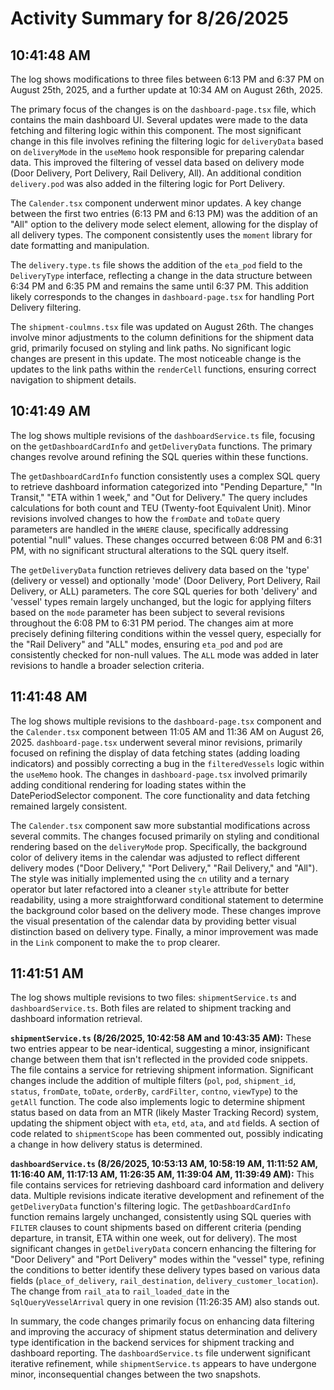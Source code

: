 # Activity Summary for 8/26/2025

## 10:41:48 AM
The log shows modifications to three files between 6:13 PM and 6:37 PM on August 25th, 2025, and a further update at 10:34 AM on August 26th, 2025.

The primary focus of the changes is on the `dashboard-page.tsx` file, which contains the main dashboard UI.  Several updates were made to the data fetching and filtering logic within this component.  The most significant change in this file involves refining the filtering logic for `deliveryData` based on `deliveryMode` in the `useMemo` hook responsible for preparing calendar data. This improved the filtering of vessel data based on delivery mode (Door Delivery, Port Delivery, Rail Delivery, All).  An additional condition `delivery.pod` was also added in the filtering logic for Port Delivery.

The `Calender.tsx` component underwent minor updates.  A key change between the first two entries (6:13 PM and 6:13 PM)  was the addition of an "All" option to the delivery mode select element, allowing for the display of all delivery types. The component consistently uses the `moment` library for date formatting and manipulation.

The `delivery.type.ts` file shows the addition of the `eta_pod` field to the `DeliveryType` interface, reflecting a change in the data structure between 6:34 PM and 6:35 PM and remains the same until 6:37 PM. This addition likely corresponds to the changes in `dashboard-page.tsx` for handling Port Delivery filtering.


The `shipment-coulmns.tsx` file was updated on August 26th.  The changes involve minor adjustments to the column definitions for the shipment data grid, primarily focused on styling and link paths. No significant logic changes are present in this update.  The most noticeable change is the updates to the link paths within the `renderCell` functions, ensuring correct navigation to shipment details.


## 10:41:49 AM
The log shows multiple revisions of the `dashboardService.ts` file, focusing on the `getDashboardCardInfo` and `getDeliveryData` functions.  The primary changes revolve around refining the SQL queries within these functions.

The `getDashboardCardInfo` function consistently uses a complex SQL query to retrieve dashboard information categorized into "Pending Departure," "In Transit," "ETA within 1 week," and "Out for Delivery."  The query includes calculations for both count and TEU (Twenty-foot Equivalent Unit).  Minor revisions involved changes to how the `fromDate` and `toDate` query parameters are handled in the `WHERE` clause, specifically addressing potential "null" values.  These changes occurred between 6:08 PM and 6:31 PM, with no significant structural alterations to the SQL query itself.

The `getDeliveryData` function retrieves delivery data based on the 'type' (delivery or vessel) and optionally 'mode' (Door Delivery, Port Delivery, Rail Delivery, or ALL) parameters. The core SQL queries for both 'delivery' and 'vessel' types remain largely unchanged, but the logic for applying filters based on the `mode` parameter has been subject to several revisions throughout the 6:08 PM to 6:31 PM period. The changes aim at more precisely defining filtering conditions within the vessel query, especially for the "Rail Delivery" and "ALL" modes, ensuring `eta_pod` and `pod` are consistently checked for non-null values.  The `ALL` mode was added in later revisions to handle a broader selection criteria.


## 11:41:48 AM
The log shows multiple revisions to the `dashboard-page.tsx` component and the `Calender.tsx` component between 11:05 AM and 11:36 AM on August 26, 2025.  `dashboard-page.tsx` underwent several minor revisions, primarily focused on refining the display of data fetching states (adding loading indicators) and possibly correcting a bug in the `filteredVessels` logic within the `useMemo` hook.  The changes in `dashboard-page.tsx` involved primarily adding conditional rendering for loading states within the DatePeriodSelector component. The core functionality and data fetching remained largely consistent.

The `Calender.tsx` component saw more substantial modifications across several commits.  The changes focused primarily on styling and conditional rendering based on the `deliveryMode` prop.  Specifically, the background color of delivery items in the calendar was adjusted to reflect different delivery modes ("Door Delivery," "Port Delivery," "Rail Delivery," and "All").  The style was initially implemented using the `cn` utility and a ternary operator but later refactored into a cleaner `style` attribute for better readability,  using a more straightforward conditional statement to determine the background color based on the delivery mode.  These changes improve the visual presentation of the calendar data by providing better visual distinction based on delivery type.  Finally, a minor improvement was made in the `Link` component to make the `to` prop clearer.


## 11:41:51 AM
The log shows multiple revisions to two files: `shipmentService.ts` and `dashboardService.ts`.  Both files are related to shipment tracking and dashboard information retrieval.

**`shipmentService.ts` (8/26/2025, 10:42:58 AM and 10:43:35 AM):**  These two entries appear to be near-identical, suggesting a minor, insignificant change between them that isn't reflected in the provided code snippets. The file contains a service for retrieving shipment information.  Significant changes include the addition of multiple filters (`pol`, `pod`, `shipment_id`, `status`, `fromDate`, `toDate`, `orderBy`, `cardFilter`, `contno`, `viewType`) to the `getAll` function.  The code also implements logic to determine shipment status based on data from an MTR (likely Master Tracking Record) system, updating the shipment object with `eta`, `etd`, `ata`, and `atd` fields.  A section of code related to `shipmentScope` has been commented out, possibly indicating a change in how delivery status is determined.


**`dashboardService.ts` (8/26/2025, 10:53:13 AM, 10:58:19 AM, 11:11:52 AM, 11:16:40 AM, 11:17:13 AM, 11:26:35 AM, 11:39:04 AM, 11:39:49 AM):** This file contains services for retrieving dashboard card information and delivery data.  Multiple revisions indicate iterative development and refinement of the `getDeliveryData` function's filtering logic.  The `getDashboardCardInfo` function remains largely unchanged, consistently using SQL queries with `FILTER` clauses to count shipments based on different criteria (pending departure, in transit, ETA within one week, out for delivery).  The most significant changes in `getDeliveryData` concern enhancing the filtering for "Door Delivery" and "Port Delivery" modes within the "vessel" type, refining the conditions to better identify these delivery types based on various data fields (`place_of_delivery`, `rail_destination`, `delivery_customer_location`).  The change from `rail_ata` to `rail_loaded_date` in the `SqlQueryVesselArrival` query in one revision (11:26:35 AM) also stands out.


In summary, the code changes primarily focus on enhancing data filtering and improving the accuracy of shipment status determination and delivery type identification in the backend services for shipment tracking and dashboard reporting.  The `dashboardService.ts` file underwent significant iterative refinement, while `shipmentService.ts` appears to have undergone minor, inconsequential changes between the two snapshots.
